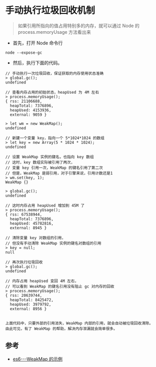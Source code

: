 # 手动执行垃圾回收机制

>如果引用所指向的值占用特别多的内存，就可以通过 Node 的 process.memoryUsage 方法看出来

- 首先，打开 Node 命令行
```
node --expose-gc
```
- 然后，执行下面的代码。
```
// 手动执行一次垃圾回收，保证获取的内存使用状态准确
> global.gc();
undefined

// 查看内存占用的初始状态，heapUsed 为 4M 左右
> process.memoryUsage();
{ rss: 21106688,
  heapTotal: 7376896,
  heapUsed: 4153936,
  external: 9059 }

> let wm = new WeakMap();
undefined

// 新建一个变量 key，指向一个 5*1024*1024 的数组
> let key = new Array(5 * 1024 * 1024);
undefined

// 设置 WeakMap 实例的键名，也指向 key 数组
// 这时，key 数组实际被引用了两次，
// 变量 key 引用一次，WeakMap 的键名引用了第二次
// 但是，WeakMap 是弱引用，对于引擎来说，引用计数还是1
> wm.set(key, 1);
WeakMap {}

> global.gc();
undefined

// 这时内存占用 heapUsed 增加到 45M 了
> process.memoryUsage();
{ rss: 67538944,
  heapTotal: 7376896,
  heapUsed: 45782816,
  external: 8945 }

// 清除变量 key 对数组的引用，
// 但没有手动清除 WeakMap 实例的键名对数组的引用
> key = null;
null

// 再次执行垃圾回收
> global.gc();
undefined

// 内存占用 heapUsed 变回 4M 左右，
// 可以看到 WeakMap 的键名引用没有阻止 gc 对内存的回收
> process.memoryUsage();
{ rss: 20639744,
  heapTotal: 8425472,
  heapUsed: 3979792,
  external: 8956 }
  
  
上面代码中，只要外部的引用消失，WeakMap 内部的引用，就会自动被垃圾回收清除。  
由此可见，有了 WeakMap 的帮助，解决内存泄漏就会简单很多。
```




## 参考
- [es6---WeakMap 的示例](http://es6.ruanyifeng.com/?search=gcc&x=0&y=0#docs/set-map#WeakMap-%E7%9A%84%E7%A4%BA%E4%BE%8B)
